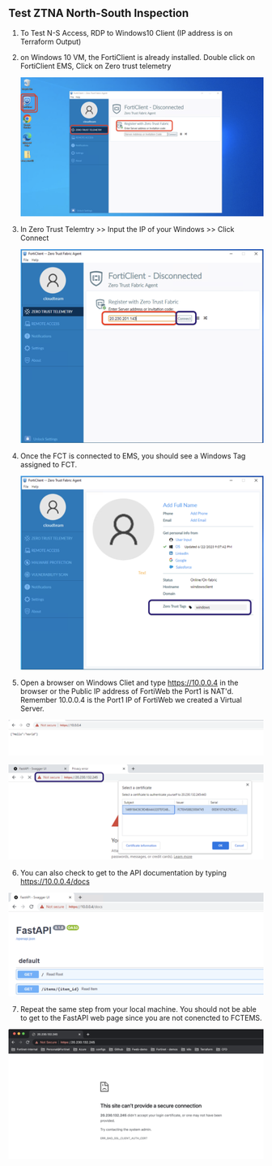 ## Test ZTNA North-South Inspection

1. To Test N-S Access, RDP to Windows10 Client (IP address is on Terraform Output)

2. on Windows 10 VM, the FortiClient is already installed. Double click on FortiClient EMS, Click on Zero trust telemetry

    ![ztnatest01](../images/ztnatest-01.jpg) 

3. In Zero Trust Telemtry >> Input the IP of your Windows >> Click Connect

    ![ztnatest02](../images/ztnatest-02.jpg) 

4. Once the FCT is connected to EMS, you should see a Windows Tag assigned to FCT.

    ![ztnatest03](../images/ztnatest-03.jpg) 

5. Open a browser on Windows Cliet and type https://10.0.0.4 in the browser or the Public IP address of FortiWeb the Port1 is NAT'd. Remember 10.0.0.4 is the Port1 IP of FortiWeb we created a Virtual Server. 

  ![ztnatest04](../images/ztnatest-04.jpg) 
 
  ![ztnatest06](../images/ztnatest-06.jpg) 


6. You can also check to get to the API documentation by typing https://10.0.0.4/docs

  ![ztnatest05](../images/ztnatest-05.jpg)


7. Repeat the same step from your local machine. You should not be able to get to the FastAPI web page since you are not conencted to FCTEMS.

 ![ztnatest07](../images/ztnatest-07.jpg) 


